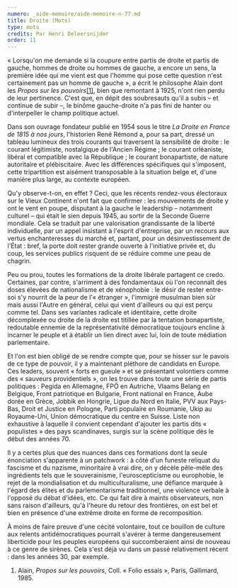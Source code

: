 ```yaml
---
numero: _aide-memoire/aide-memoire-n-77.md
title: Droite (Mots)
type: mots
credits: Par Henri Deleersnijder
order: 11
---
```

« Lorsqu'on me demande si la coupure entre partis de droite et partis de gauche, hommes de droite ou hommes de gauche, a encore un sens, la première idée qui me vient est que l'homme qui pose cette question n'est certainement pas un homme de gauche », a écrit le philosophe Alain dont les _Propos sur les pouvoirs_[[1]](#footnote-1), bien que remontant à 1925, n'ont rien perdu de leur pertinence. C'est que, en dépit des soubresauts qu'il a subis – et continue de subir –, le binôme gauche-droite n'a pas fini de hanter ou d'interpeller le champ politique actuel.

Dans son ouvrage fondateur publié en 1954 sous le titre _La Droite en France de 1815 à nos jours_, l'historien René Rémond a, pour sa part, dressé un tableau lumineux des trois courants qui traversent la sensibilité de droite : le courant légitimiste, nostalgique de l'Ancien Régime ; le courant orléaniste, libéral et compatible avec la République ; le courant bonapartiste, de nature autoritaire et plébiscitaire. Avec les différences spécifiques qui s'imposent, cette tripartition est aisément transposable à la situation belge et, d'une manière plus large, au contexte européen.

Qu'y observe-t-on, en effet ? Ceci, que les récents rendez-vous électoraux sur le Vieux Continent n'ont fait que confirmer : les mouvements de droite y ont le vent en poupe, disputant à la gauche le leadership – notamment culturel – qui était le sien depuis 1945, au sortir de la Seconde Guerre mondiale. Cela se traduit par une valorisation grandissante de la liberté individuelle, par un appel insistant à l'esprit d'entreprise, par un recours aux vertus enchanteresses du marché et, partant, pour un désinvestissement de l'État : bref, la porte doit rester grande ouverte à l'initiative privée et, du coup, les services publics risquent de se réduire comme une peau de chagrin.

Peu ou prou, toutes les formations de la droite libérale partagent ce credo. Certaines, par contre, s'arriment à des fondamentaux où l'on reconnaît des doses élevées de nationalisme et de xénophobie : le désir de rester entre-soi s'y nourrit de la peur de l'« étranger », l'immigré musulman bien sûr mais aussi l'Autre en général, celui qui vient d'ailleurs ou qui est perçu comme tel. Dans ses variantes radicale et identitaire, cette droite décomplexée ou droite de la droite est titillée par la tentation bonapartiste, redoutable ennemie de la représentativité démocratique toujours encline à incarner le peuple et à établir un lien direct avec lui, loin de toute médiation parlementaire.

Et l'on est bien obligé de se rendre compte que, pour se hisser sur le pavois de ce type de pouvoir, il y a maintenant pléthore de candidats en Europe. Ces leaders, souvent « forts en gueule » et se présentant volontiers comme des « sauveurs providentiels », on les trouve dans toute une série de partis politiques : Pegida en Allemagne, FPÖ en Autriche, Vlaams Belang en Belgique, Front patriotique en Bulgarie, Front national en France, Aube dorée en Grèce, Jobbik en Hongrie, Ligue du Nord en Italie, PVV aux Pays-Bas, Droit et Justice en Pologne, Parti populaire en Roumanie, Ukip au Royaume-Uni, Union démocratique du centre en Suisse. Liste non exhaustive à laquelle il convient cependant d'ajouter les partis dits « populistes » des pays scandinaves, surgis sur la scène politique dès le début des années 70.

Il y a certes plus que des nuances dans ces formations dont la seule énonciation s'apparente à un patchwork : à côté d'un funeste reliquat du fascisme et du nazisme, minoritaire à vrai dire, on y décèle pêle-mêle des ingrédients tels que le souverainisme, l'euroscepticisme ou europhobie, le rejet de la mondialisation et du multiculturalisme, une défiance marquée à l'égard des élites et du parlementarisme traditionnel, une violence verbale à l'opposé du débat d'idées, etc. Ce qui fait dire à maints observateurs, non sans raison d'ailleurs, qu'à l'heure du retour des frontières, on est bel et bien en présence d'une extrême droite en forme de recomposition.

À moins de faire preuve d'une cécité volontaire, tout ce bouillon de culture aux relents antidémocratiques pourrait s'avérer à terme dangereusement liberticide pour les peuples européens qui succomberaient ainsi de nouveau à ce genre de sirènes. Cela s'est déjà vu dans un passé relativement récent : dans les années 30, par exemple.

1. Alain, _Propos sur les pouvoirs_, Coll. « Folio essais », Paris, Gallimard, 1985.
